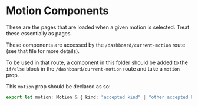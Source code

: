 # Motion Components

These are the pages that are loaded when a given motion is selected. Treat these essentially as pages.

These components are accessed by the `/dashboard/current-motion` route (see that file for more details).

To be used in that route, a component in this folder should be added to the `if/else` block in the `/dashboard/current-motion` route and take a `motion` prop.

This `motion` prop should be declared as so:

```ts
export let motion: Motion & { kind: "accepted kind" | "other accepted kind" };
```
